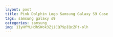 ```yaml
---
layout: post
title: Pink Dolphin Logo Samsung Galaxy S9 Case
tags: samsung galaxy s9
categories: samsung
img: 1IyHfYLHdhSWok3ZjiCQ79pIQcZFt-olh
---
```

